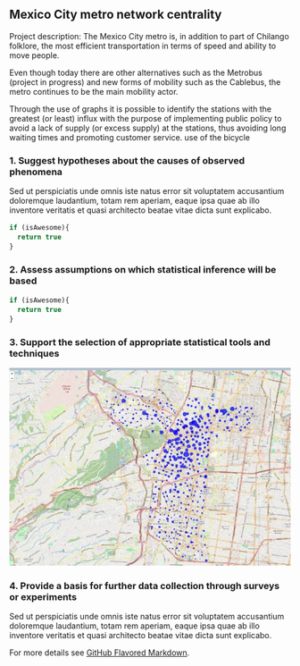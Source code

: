 ## Mexico City metro network centrality 

Project description: The Mexico City metro is, in addition to part of Chilango folklore, the most efficient transportation in terms of speed and ability to move people.

Even though today there are other alternatives such as the Metrobus (project in progress) and new forms of mobility such as the Cablebus, the metro continues to be the main mobility actor.

Through the use of graphs it is possible to identify the stations with the greatest (or least) influx with the purpose of implementing public policy to avoid a lack of supply (or excess supply) at the stations, thus avoiding long waiting times and promoting customer service. use of the bicycle

### 1. Suggest hypotheses about the causes of observed phenomena

Sed ut perspiciatis unde omnis iste natus error sit voluptatem accusantium doloremque laudantium, totam rem aperiam, eaque ipsa quae ab illo inventore veritatis et quasi architecto beatae vitae dicta sunt explicabo. 

```javascript
if (isAwesome){
  return true
}
```

### 2. Assess assumptions on which statistical inference will be based

```javascript
if (isAwesome){
  return true
}
```

### 3. Support the selection of appropriate statistical tools and techniques

<img src="images/map-ecobici.jpg?raw=true"/>

### 4. Provide a basis for further data collection through surveys or experiments

Sed ut perspiciatis unde omnis iste natus error sit voluptatem accusantium doloremque laudantium, totam rem aperiam, eaque ipsa quae ab illo inventore veritatis et quasi architecto beatae vitae dicta sunt explicabo. 

For more details see [GitHub Flavored Markdown](https://guides.github.com/features/mastering-markdown/).
